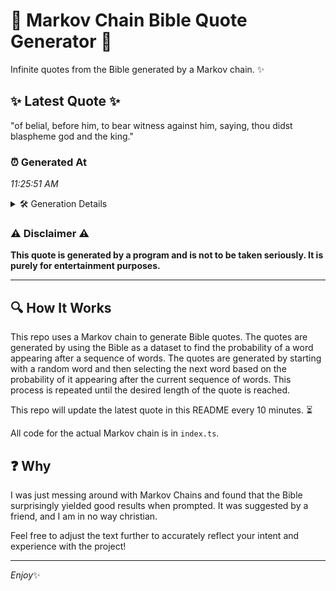 # 📖 Markov Chain Bible Quote Generator 📖

Infinite quotes from the Bible generated by a Markov chain. ✨

## ✨ Latest Quote ✨
"of belial, before him, to bear witness against him, saying, thou didst blaspheme god and the king."

### ⏰ Generated At
*11:25:51 AM*

<details>
    <summary>🛠️ Generation Details</summary>
    <p>
        <strong>🌱 Seed:</strong> of<br>
        <strong>🔄 Iterations:</strong> 16<br>
        <strong>📜 Context History:</strong><br>[ of ]: belial,<br>[ of, belial, ]: before<br>[ of, belial,, before ]: him,<br>[ of, belial,, before, him, ]: to<br>[ of, belial,, before, him,, to ]: bear<br>[ of, belial,, before, him,, to, bear ]: witness<br>[ belial,, before, him,, to, bear, witness ]: against<br>[ before, him,, to, bear, witness, against ]: him,<br>[ him,, to, bear, witness, against, him, ]: saying,<br>[ to, bear, witness, against, him,, saying, ]: thou<br>[ bear, witness, against, him,, saying,, thou ]: didst<br>[ witness, against, him,, saying,, thou, didst ]: blaspheme<br>[ against, him,, saying,, thou, didst, blaspheme ]: god<br>[ him,, saying,, thou, didst, blaspheme, god ]: and<br>[ saying,, thou, didst, blaspheme, god, and ]: the<br>[ thou, didst, blaspheme, god, and, the ]: king.<br>
    </p>
</details>

### ⚠️ Disclaimer ⚠️
**This quote is generated by a program and is not to be taken seriously. It is purely for entertainment purposes.**

---

## 🔍 How It Works

This repo uses a Markov chain to generate Bible quotes. The quotes are generated by using the Bible as a dataset to find the probability of a word appearing after a sequence of words. The quotes are generated by starting with a random word and then selecting the next word based on the probability of it appearing after the current sequence of words. This process is repeated until the desired length of the quote is reached.

This repo will update the latest quote in this README every 10 minutes. ⏳

All code for the actual Markov chain is in `index.ts`.

## ❓ Why

I was just messing around with Markov Chains and found that the Bible surprisingly yielded good results when prompted. 
It was suggested by a friend, and I am in no way christian.

Feel free to adjust the text further to accurately reflect your intent and experience with the project!

---

*Enjoy*✨
